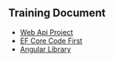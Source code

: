 ## Training Document
<p>
<ul>
<li><a href="webapi.md">Web Api Project</a> </li>
<li><a href="codefirst.md">EF Core Code First</a> </li>
<li><a href="lib.md">Angular Library</a> </li>
</ul>
</p>
